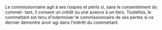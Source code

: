 Le commissionnaire agit à ses risques et périls si, sans le consentement du commet-
tant, il consent un crédit ou une avance à un tiers.
Toutefois, le commettant est tenu d’indemniser le commissionnaire de ses pertes si ce dernier
démontre avoir agi dans l’intérêt du commettant.